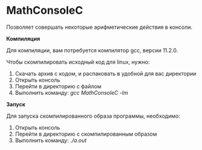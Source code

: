 # MathConsoleC
Позволяет совершать некоторые арифметические действия в консоли.

<b>Компиляция</b>

Для компиляции, вам потребуется компилятор gcc, версии 11.2.0.

Чтобы скомпилировать исходный код для linux, нужно:
1) Скачать архив с кодом, и распаковать в удобной для вас директории
1) Открыть консоль
2) Перейти в директорию с файлом
3) Выполнить команду: <i>gcc MathConsoleC -lm</i>

<b>Запуск</b>

Для запуска скомпилированного образа программы, необходимо:
1) Открыть консоль
2) Перейти в директорию с скомпилированным образом
3) Выполнить команду: <i>./a.out</i>
